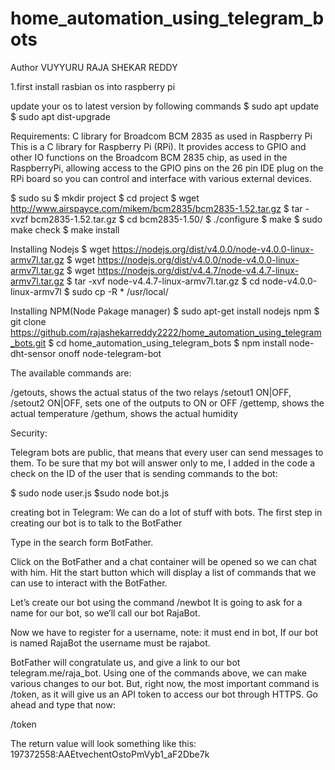 # home_automation_using_telegram_bots
Author VUYYURU RAJA SHEKAR REDDY 


1.first install rasbian os into raspberry pi

update your os to latest version by following commands
$ sudo apt update 
$ sudo apt dist-upgrade

Requirements:
C library for Broadcom BCM 2835 as used in Raspberry Pi
This is a C library for Raspberry Pi (RPi). It provides access to GPIO and other IO functions on the Broadcom BCM 2835 chip, as used in the RaspberryPi, allowing access to the GPIO pins on the 26 pin IDE plug on the RPi board so you can control and interface with various external devices.

$ sudo su
$ mkdir project 
$ cd project
$ wget http://www.airspayce.com/mikem/bcm2835/bcm2835-1.52.tar.gz
$ tar -xvzf bcm2835-1.52.tar.gz
$ cd bcm2835-1.50/
$ ./configure
$  make
$  sudo make check
$ make install

 


Installing Nodejs 
$ wget https://nodejs.org/dist/v4.0.0/node-v4.0.0-linux-armv7l.tar.gz 
$ wget https://nodejs.org/dist/v4.0.0/node-v4.0.0-linux-armv7l.tar.gz
$ wget https://nodejs.org/dist/v4.4.7/node-v4.4.7-linux-armv7l.tar.gz
$ tar -xvf node-v4.4.7-linux-armv7l.tar.gz 
$ cd node-v4.0.0-linux-armv7l
$ sudo cp -R * /usr/local/


Installing NPM(Node Pakage manager)
$ sudo apt-get install nodejs npm
$ git clone https://github.com/rajashekarreddy2222/home_automation_using_telegram_bots.git
$ cd home_automation_using_telegram_bots
$ npm install node-dht-sensor onoff node-telegram-bot

The available commands are:

 /getouts, shows the actual status of the two relays
 /setout1 ON|OFF, /setout2 ON|OFF, sets one of the outputs to ON or OFF
 /gettemp, shows the actual temperature
 /gethum, shows the actual humidity

Security:

Telegram bots are public, that means that every user can send messages to them.
 To be sure that my bot will answer only to me,
 I added in the code a check on the ID of the user that is sending commands to the bot:
 

 $ sudo node user.js
 $sudo node bot.js
  
  
creating bot in Telegram:
  We can do a lot of stuff with bots. The first step in creating our bot is to talk to the BotFather

  
  Type in the search form BotFather.
  
  Click on the BotFather and a chat container will be opened so we can chat with him. 
  Hit the start button which will display a list of commands that we can use to interact with the BotFather.
 
 Let’s create our bot using the command 
 /newbot 
 It is going to ask for a name for our bot, so we’ll call our bot RajaBot.
 
 Now we have to register for a username, note: it must end in bot, If our bot is named RajaBot the username must be rajabot.
 
 
 
 
 
 
 
 BotFather will congratulate us, and give a link to our bot telegram.me/raja_bot.
 Using one of the commands above, we can make various changes to our bot. 
 But, right now, the most important command is /token, as it will give us an API token to access our bot through HTTPS. Go ahead and type that now:
 
 
 /token
 
 
 
 
 
 The return value will look something like this: 197372558:AAEtvechentOstoPmVyb1_aF2Dbe7k



